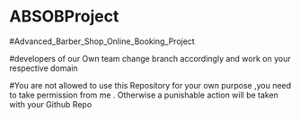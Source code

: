 # ABSOBProject
#Advanced_Barber_Shop_Online_Booking_Project

#developers of our Own team change  branch accordingly and work on your respective  domain

#You are not allowed to use this Repository  for your own purpose ,you need to take permission from me .
Otherwise a punishable action will be taken with your Github Repo
